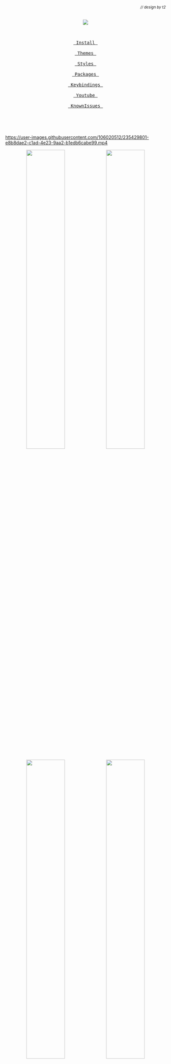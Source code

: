 ###### _<div align = right><sub>// design by t2</sub></div>_

<div align = center><img src="https://raw.githubusercontent.com/prasanthrangan/hyprdots/main/Source/assets/hyprdots_banner.png"><br><br>

&ensp;[<kbd><br> Install <br></kbd>](#installation)&ensp;
&ensp;[<kbd><br> Themes <br></kbd>](#theming)&ensp;
&ensp;[<kbd><br> Styles <br></kbd>](#styles)&ensp;
&ensp;[<kbd><br> Packages <br></kbd>](#packages)&ensp;
&ensp;[<kbd><br> Keybindings <br></kbd>](#keybindings)&ensp;
&ensp;[<kbd><br> Youtube <br></kbd>](#playlist)&ensp;
&ensp;[<kbd><br> KnownIssues <br></kbd>](#known-issues)&ensp;
<br><br><br><br></div>

<https://user-images.githubusercontent.com/106020512/235429801-e8b8dae2-c1ad-4e23-9aa2-b1edb6cabe99.mp4>

<p align="center">
    <img align="center" width="49%" src="https://raw.githubusercontent.com/prasanthrangan/hyprdots/main/Source/assets/showcase_1.png" /> <img align="center" width="49%" src="https://raw.githubusercontent.com/prasanthrangan/hyprdots/main/Source/assets/showcase_2.png" />
    <img align="center" width="49%" src="https://raw.githubusercontent.com/prasanthrangan/hyprdots/main/Source/assets/showcase_3.png" /> <img align="center" width="49%" src="https://raw.githubusercontent.com/prasanthrangan/hyprdots/main/Source/assets/showcase_4.png" />
</p>

<https://github.com/prasanthrangan/hyprdots/assets/106020512/c995699a-299c-4a8e-99d4-71aa3d68eb93>

<div align = right> <br><br>

[<kbd><br> Top <br></kbd>](#-design-by-t2)

</div>

## Installation

The installation script is made for Arch, but **may** work on some Arch based
distros. For Debian, please refer **Senshi111**'s version
[here](https://github.com/Senshi111/debian-hyprland-hyprdots).

> **Warning**
>
> Install script will auto-detect nvidia card and install nvidia-dkms drivers
> for your kernel. Nvidia drm will be enabled in grub, so please
> [ensure](https://wiki.archlinux.org/title/NVIDIA) your nvidia card supports
> dkms drivers/hyprland.

After minimal Arch install (with grub), clone and execute -

```shell
pacman -Sy git
git clone https://github.com/prasanthrangan/hyprdots ~/Hyprdots
cd ~/Hyprdots/Scripts
./install.sh
```

> **Note**
>
> You can also create your own list (for ex. `custom_apps.lst`) with all your
> favorite apps and pass the file as a parameter to install it -
>
> ```shell
> ./install.sh custom_apps.lst
> ```

Please reboot after the install script completes and takes you to sddm login
screen (or black screen) for the first time. For more details, please refer
[installation wiki](https://github.com/prasanthrangan/hyprdots/wiki/Installation)

<div align = right> <br><br>

[<kbd><br> Top <br></kbd>](#-design-by-t2)

</div>

## Theming

To add your own custom theme, please refer
[theming wiki](https://github.com/prasanthrangan/hyprdots/wiki/Theming)

- Available themes
  - [x] Catppuccin-Mocha
  - [x] Catppuccin-Latte
  - [x] Decay-Green
  - [x] Rosé-Pine
  - [x] Tokyo-Night
  - [x] Material-Sakura
  - [x] Graphite-Mono
  - [x] Cyberpunk-Edge
  - [ ] Nordic-Blue (maybe later)

- Contributors themes
  - [x] Frosted-Glass by T-Crypt
  - [x] Gruvbox-Retro by T-Crypt

|                                                   Catppuccin-Mocha                                                    |
| :-------------------------------------------------------------------------------------------------------------------: |
| ![Catppuccin-Mocha#1](https://raw.githubusercontent.com/prasanthrangan/hyprdots/main/Source/assets/theme_mocha_1.png) |
| ![Catppuccin-Mocha#2](https://raw.githubusercontent.com/prasanthrangan/hyprdots/main/Source/assets/theme_mocha_2.png) |

|                                                   Catppuccin-Latte                                                    |
| :-------------------------------------------------------------------------------------------------------------------: |
| ![Catppuccin-Latte#1](https://raw.githubusercontent.com/prasanthrangan/hyprdots/main/Source/assets/theme_latte_1.png) |
| ![Catppuccin-Latte#2](https://raw.githubusercontent.com/prasanthrangan/hyprdots/main/Source/assets/theme_latte_2.png) |

|                                                   Decay-Green                                                    |
| :--------------------------------------------------------------------------------------------------------------: |
| ![Decay-Green#1](https://raw.githubusercontent.com/prasanthrangan/hyprdots/main/Source/assets/theme_decay_1.png) |
| ![Decay-Green#2](https://raw.githubusercontent.com/prasanthrangan/hyprdots/main/Source/assets/theme_decay_2.png) |

|                                                    Rosé-Pine                                                    |
| :-------------------------------------------------------------------------------------------------------------: |
| ![Rosé-Pine#1](https://raw.githubusercontent.com/prasanthrangan/hyprdots/main/Source/assets/theme_rosine_1.png) |
| ![Rosé-Pine#2](https://raw.githubusercontent.com/prasanthrangan/hyprdots/main/Source/assets/theme_rosine_2.png) |

|                                                   Tokyo-Night                                                    |
| :--------------------------------------------------------------------------------------------------------------: |
| ![Tokyo-Night#1](https://raw.githubusercontent.com/prasanthrangan/hyprdots/main/Source/assets/theme_tokyo_1.png) |
| ![Tokyo-Night#2](https://raw.githubusercontent.com/prasanthrangan/hyprdots/main/Source/assets/theme_tokyo_2.png) |

|                                                   Material-Sakura                                                    |
| :------------------------------------------------------------------------------------------------------------------: |
| ![Material-Sakura#1](https://raw.githubusercontent.com/prasanthrangan/hyprdots/main/Source/assets/theme_maura_1.png) |
| ![Material-Sakura#2](https://raw.githubusercontent.com/prasanthrangan/hyprdots/main/Source/assets/theme_maura_2.png) |

|                                                   Graphite-Mono                                                    |
| :----------------------------------------------------------------------------------------------------------------: |
| ![Graphite-Mono#1](https://raw.githubusercontent.com/prasanthrangan/hyprdots/main/Source/assets/theme_graph_1.png) |
| ![Graphite-Mono#2](https://raw.githubusercontent.com/prasanthrangan/hyprdots/main/Source/assets/theme_graph_2.png) |

|                                                   Cyberpunk-Edge                                                    |
| :-----------------------------------------------------------------------------------------------------------------: |
| ![Cyberpunk-Edge#1](https://raw.githubusercontent.com/prasanthrangan/hyprdots/main/Source/assets/theme_cedge_1.png) |
| ![Cyberpunk-Edge#2](https://raw.githubusercontent.com/prasanthrangan/hyprdots/main/Source/assets/theme_cedge_2.png) |

|                                                    Frosted-Glass                                                     |
| :------------------------------------------------------------------------------------------------------------------: |
| ![Frosted-Glass#1](https://raw.githubusercontent.com/prasanthrangan/hyprdots/main/Source/assets/theme_frosted_1.png) |
| ![Frosted-Glass#2](https://raw.githubusercontent.com/prasanthrangan/hyprdots/main/Source/assets/theme_frosted_2.png) |

|                                                    Gruvbox-Retro                                                     |
| :------------------------------------------------------------------------------------------------------------------: |
| ![Gruvbox-Retro#1](https://raw.githubusercontent.com/prasanthrangan/hyprdots/main/Source/assets/theme_gruvbox_1.png) |
| ![Gruvbox-Retro#2](https://raw.githubusercontent.com/prasanthrangan/hyprdots/main/Source/assets/theme_gruvbox_2.png) |

<div align = right> <br><br>

[<kbd><br> Top <br></kbd>](#-design-by-t2)

</div>

## Styles

|                                                  Theme Select                                                  |
| :------------------------------------------------------------------------------------------------------------: |
| ![Theme Select](https://raw.githubusercontent.com/prasanthrangan/hyprdots/main/Source/assets/theme_select.png) |

|                                                  Wallpaper Select                                                  |
| :----------------------------------------------------------------------------------------------------------------: |
| ![Wallpaper Select](https://raw.githubusercontent.com/prasanthrangan/hyprdots/main/Source/assets/walls_select.png) |

|                                                   Launcher Style Select                                                   |
| :-----------------------------------------------------------------------------------------------------------------------: |
| ![Launcher Style Select](https://raw.githubusercontent.com/prasanthrangan/hyprdots/main/Source/assets/rofi_style_sel.png) |

|                                                Launcher Styles                                                 |
| :------------------------------------------------------------------------------------------------------------: |
| ![rofi style#1](https://raw.githubusercontent.com/prasanthrangan/hyprdots/main/Source/assets/rofi_style_1.png) |
| ![rofi style#2](https://raw.githubusercontent.com/prasanthrangan/hyprdots/main/Source/assets/rofi_style_2.png) |
| ![rofi style#3](https://raw.githubusercontent.com/prasanthrangan/hyprdots/main/Source/assets/rofi_style_3.png) |
| ![rofi style#4](https://raw.githubusercontent.com/prasanthrangan/hyprdots/main/Source/assets/rofi_style_4.png) |
| ![rofi style#5](https://raw.githubusercontent.com/prasanthrangan/hyprdots/main/Source/assets/rofi_style_5.png) |
| ![rofi style#6](https://raw.githubusercontent.com/prasanthrangan/hyprdots/main/Source/assets/rofi_style_6.png) |
| ![rofi style#7](https://raw.githubusercontent.com/prasanthrangan/hyprdots/main/Source/assets/rofi_style_7.png) |
| ![rofi style#8](https://raw.githubusercontent.com/prasanthrangan/hyprdots/main/Source/assets/rofi_style_8.png) |

|                                                   Wlogout Menu                                                   |
| :--------------------------------------------------------------------------------------------------------------: |
| ![Wlogout Menu#1](https://raw.githubusercontent.com/prasanthrangan/hyprdots/main/Source/assets/wlog_style_1.png) |
| ![Wlogout Menu#2](https://raw.githubusercontent.com/prasanthrangan/hyprdots/main/Source/assets/wlog_style_2.png) |

|                                                   Game Launchers                                                    |
| :-----------------------------------------------------------------------------------------------------------------: |
| ![Game Launchers#1](https://raw.githubusercontent.com/prasanthrangan/hyprdots/main/Source/assets/game_launch_1.png) |
| ![Game Launchers#2](https://raw.githubusercontent.com/prasanthrangan/hyprdots/main/Source/assets/game_launch_2.png) |
| ![Game Launchers#3](https://raw.githubusercontent.com/prasanthrangan/hyprdots/main/Source/assets/game_launch_3.png) |
| ![Game Launchers#4](https://raw.githubusercontent.com/prasanthrangan/hyprdots/main/Source/assets/game_launch_4.png) |

<div align = right> <br><br>

[<kbd><br> Top <br></kbd>](#-design-by-t2)

</div>

## Packages

<table><tr><td>
<code>n</code><br><code>v</code><br><code>i</code><br><code>d</code><br><code>i</code><br><code>a</code></td><td><table>
    <tr><td>linux-headers</td><td>for main kernel (script will auto detect from /usr/lib/modules/)</td></tr>
    <tr><td>linux-zen-headers</td><td>for zen kernel (script will auto detect from /usr/lib/modules/)</td></tr>
    <tr><td>linux-lts-headers</td><td>for lts kernel (script will auto detect from /usr/lib/modules/)</td></tr>
    <tr><td>nvidia-dkms</td><td>nvidia drivers (script will auto detect from lspci -k | grep -A 2 -E "(VGA|3D)")</td></tr>
    <tr><td>nvidia-utils</td><td>nvidia utils (script will auto detect from lspci -k | grep -A 2 -E "(VGA|3D)")</td></tr></table>
</td></tr></table>

<table><tr><td>
<code>u</code><br><code>t</code><br><code>i</code><br><code>l</code><br><code>s</code></td><td><table>
    <tr><td>pipewire</td><td>audio and video server</td></tr>
    <tr><td>pipewire-alsa</td><td>for audio</td></tr>
    <tr><td>pipewire-audio</td><td>for audio</td></tr>
    <tr><td>pipewire-jack</td><td>for audio</td></tr>
    <tr><td>pipewire-pulse</td><td>for audio</td></tr>
    <tr><td>gst-plugin-pipewire</td><td>for audio</td></tr>
    <tr><td>wireplumber</td><td>audio and video server</td></tr>
    <tr><td>networkmanager</td><td>network manager</td></tr>
    <tr><td>network-manager-applet</td><td>nm tray</td></tr>
    <tr><td>bluez</td><td>for bluetooth</td></tr>
    <tr><td>bluez-utils</td><td>for bluetooth</td></tr>
    <tr><td>blueman</td><td>bt tray</td></tr></table>
</td></tr></table>

<table><tr><td>
<code>l</code><br><code>o</code><br><code>g</code><br><code>i</code><br><code>n</code></td><td><table>
    <tr><td>sddm-git</td><td>display manager for login</td></tr>
    <tr><td>qt5-wayland</td><td>for QT wayland XDP</td></tr>
    <tr><td>qt6-wayland</td><td>for QT wayland XDP</td></tr>
    <tr><td>qt5-quickcontrols</td><td>for sddm theme</td></tr>
    <tr><td>qt5-quickcontrols2</td><td>for sddm theme</td></tr>
    <tr><td>qt5-graphicaleffects</td><td>for sddm theme</td></tr></table>
</td></tr></table>

<table><tr><td>
<code>h</code><br><code>y</code><br><code>p</code><br><code>r</code></td><td><table>
    <tr><td>hyprland-git</td><td>main window manager (hyprland-nvidia-git if nvidia card is detected)</td></tr>
    <tr><td>dunst</td><td>graphical notification daemon</td></tr>
    <tr><td>rofi-lbonn-wayland-git</td><td>app launcher</td></tr>
    <tr><td>waybar-hyprland-git</td><td>status bar</td></tr>
    <tr><td>swww</td><td>wallpaper app</td></tr>
    <tr><td>swaylock-effects-git</td><td>lockscreen</td></tr>
    <tr><td>wlogout</td><td>logout screen</td></tr>
    <tr><td>grimblast-git</td><td>screenshot tool</td></tr>
    <tr><td>slurp</td><td>selects region for screenshot/screenshare</td></tr>
    <tr><td>swappy</td><td>screenshot editor</td></tr>
    <tr><td>cliphist</td><td>clipboard manager</td></tr></table>
</td></tr></table>

<table><tr><td>
<code>d</code><br><code>e</code><br><code>p</code><br><code>e</code><br><code>n</code><br><code>d</code><br><code>e</code><br><code>n</code><br><code>c</code><br><code>y</code></td><td><table>
    <tr><td>polkit-kde-agent</td><td>authentication agent</td></tr>
    <tr><td>xdg-desktop-portal-hyprland</td><td>XDG Desktop Portal</td></tr>
    <tr><td>pacman-contrib</td><td>for system update check</td></tr>
    <tr><td>python-pyamdgpuinfo</td><td>for amd gpu info</td></tr>
    <tr><td>parallel</td><td>for parallel processing</td></tr>
    <tr><td>jq</td><td>to read json</td></tr>
    <tr><td>imagemagick</td><td>for image processing</td></tr>
    <tr><td>qt5-imageformats</td><td>for dolphin image thumbnails</td></tr>
    <tr><td>ffmpegthumbs</td><td>for dolphin video thumbnails</td></tr>
    <tr><td>brightnessctl</td><td>brightness control for laptop</td></tr>
    <tr><td>pavucontrol</td><td>audio settings gui</td></tr>
    <tr><td>pamixer</td><td>for waybar audio</td></tr></table>
</td></tr></table>

<table><tr><td>
<code>t</code><br><code>h</code><br><code>e</code><br><code>m</code><br><code>e</code></td><td><table>
    <tr><td>nwg-look</td><td>theming GTK apps</td></tr>
    <tr><td>kvantum</td><td>theming QT apps</td></tr>
    <tr><td>qt5ct</td><td>theming QT5 apps</td></tr></table>
</td></tr></table>

<table><tr><td>
<code>a</code><br><code>p</code><br><code>p</code><br><code>s</code></td><td><table>
    <tr><td>firefox</td><td>browser</td></tr>
    <tr><td>kitty</td><td>terminal</td></tr>
    <tr><td>neofetch</td><td>fetch tool</td></tr>
    <tr><td>dolphin</td><td>kde file manager</td></tr>
    <tr><td>visual-studio-code-bin</td><td>gui code editor</td></tr>
    <tr><td>vim</td><td>text editor</td></tr>
    <tr><td>ark</td><td>kde file archiver</td></tr></table>
</td></tr></table>

<table><tr><td>
    <code>s</code><br><code>h</code><br><code>e</code><br><code>l</code><br><code>l</code></td><td><table>
    <tr><td>zsh</td><td>main shell</td></tr>
    <tr><td>eza</td><td>colorful file lister</td></tr>
    <tr><td>oh-my-zsh-git</td><td>for zsh plugins</td></tr>
    <tr><td>zsh-theme-powerlevel10k-git</td><td>theme for zsh</td></tr>
    <tr><td>pokemon-colorscripts-git</td><td>display pokemon sprites</td></tr></table>
</td></tr></table>

<div align = right> <br><br>

[<kbd><br> Top <br></kbd>](#-design-by-t2)

</div>

## Keybindings

| Keys                                                                                                     | Action                                            |
| :------------------------------------------------------------------------------------------------------- | :------------------------------------------------ |
| <kbd>Super</kbd> + <kbd>Q</kbd>                                                                          | quit active/focused window                        |
| <kbd>Alt</kbd> + <kbd>F4</kbd>                                                                           | quit active/focused window                        |
| <kbd>Super</kbd> + <kbd>Del</kbd>                                                                        | quit hyprland session                             |
| <kbd>Super</kbd> + <kbd>W</kbd>                                                                          | toggle window on focus to float                   |
| <kbd>Alt</kbd> + <kbd>Enter</kbd>                                                                        | toggle window on focus to fullscreen              |
| <kbd>Super</kbd> + <kbd>J</kbd>                                                                          | toggle layout                                     |
| <kbd>Super</kbd> + <kbd>G</kbd>                                                                          | toggle window group                               |
| <kbd>Super</kbd> + <kbd>T</kbd>                                                                          | launch kitty terminal                             |
| <kbd>Super</kbd> + <kbd>E</kbd>                                                                          | launch dolphin file explorer                      |
| <kbd>Super</kbd> + <kbd>C</kbd>                                                                          | launch vscode                                     |
| <kbd>Super</kbd> + <kbd>F</kbd>                                                                          | launch firefox                                    |
| <kbd>Super</kbd> + <kbd>A</kbd>                                                                          | launch desktop applications (rofi)                |
| <kbd>Super</kbd> + <kbd>Tab</kbd>                                                                        | switch open applications (rofi)                   |
| <kbd>Super</kbd> + <kbd>R</kbd>                                                                          | browse system files (rofi)                        |
| <kbd>F10</kbd>                                                                                           | mute audio output (toggle)                        |
| <kbd>F11</kbd>                                                                                           | decrease volume (hold)                            |
| <kbd>F12</kbd>                                                                                           | increase volume (hold)                            |
| <kbd>Super</kbd> + <kbd>V</kbd>                                                                          | clipboard history paste                           |
| <kbd>Super</kbd> + <kbd>L</kbd>                                                                          | lock screen                                       |
| <kbd>Super</kbd> + <kbd>Backspace</kbd>                                                                  | logout menu                                       |
| <kbd>Super</kbd> + <kbd>K</kbd>                                                                          | switch keyboard layout                            |
| <kbd>Super</kbd> + <kbd>P</kbd>                                                                          | drag to select area or click on a window to print |
| <kbd>Super</kbd> + <kbd>Alt</kbd> + <kbd>P</kbd>                                                         | print current screen                              |
| <kbd>Super</kbd> + <kbd>RightClick</kbd>                                                                 | resize the window                                 |
| <kbd>Super</kbd> + <kbd>LeftClick</kbd>                                                                  | change the window position                        |
| <kbd>Super</kbd> + <kbd>MouseScroll</kbd>                                                                | cycle through workspaces                          |
| <kbd>Super</kbd> + <kbd>Shift</kbd> + <kbd>←</kbd><kbd>→</kbd><kbd>↑</kbd><kbd>↓</kbd>                   | resize windows (hold)                             |
| <kbd>Super</kbd> + <kbd>Shift</kbd> + <kbd>Ctrl</kbd> + <kbd>←</kbd><kbd>→</kbd><kbd>↑</kbd><kbd>↓</kbd> | move active window within the current workspace   |
| <kbd>Super</kbd> + <kbd>[0-9]</kbd>                                                                      | switch to workspace [0-9]                         |
| <kbd>Super</kbd> + <kbd>Shift</kbd> + <kbd>[0-9]</kbd>                                                   | move active window to workspace [0-9]             |
| <kbd>Super</kbd> + <kbd>Alt</kbd> + <kbd>[0-9]</kbd>                                                     | move active window to workspace [0-9] (silently)  |
| <kbd>Super</kbd> + <kbd>Alt</kbd> + <kbd>S</kbd>                                                         | move window to special workspace                  |
| <kbd>Super</kbd> + <kbd>S</kbd>                                                                          | toogle to special workspace                       |
| <kbd>Super</kbd> + <kbd>Alt</kbd> + <kbd>G</kbd>                                                         | disable hypr effects for gamemode                 |
| <kbd>Super</kbd> + <kbd>Alt</kbd> + <kbd>→</kbd>                                                         | next wallpaper                                    |
| <kbd>Super</kbd> + <kbd>Alt</kbd> + <kbd>←</kbd>                                                         | previous wallpaper                                |
| <kbd>Super</kbd> + <kbd>Alt</kbd> + <kbd>↑</kbd>                                                         | next waybar mode                                  |
| <kbd>Super</kbd> + <kbd>Alt</kbd> + <kbd>↓</kbd>                                                         | previous waybar mode                              |
| <kbd>Super</kbd> + <kbd>Shift</kbd> + <kbd>D</kbd>                                                       | toggle (theme <//> wall) based colors             |
| <kbd>Super</kbd> + <kbd>Shift</kbd> + <kbd>T</kbd>                                                       | theme select menu                                 |
| <kbd>Super</kbd> + <kbd>Shift</kbd> + <kbd>W</kbd>                                                       | wallpaper select menu                             |
| <kbd>Super</kbd> + <kbd>Shift</kbd> + <kbd>A</kbd>                                                       | rofi style select menu                            |

<div align = right> <br><br>

[<kbd><br> Top <br></kbd>](#-design-by-t2)

</div>

## Playlist

<table><tr><td><code>y</code><br><code>o</code><br><code>u</code><br><code>t</code><br><code>u</code><br><code>b</code><br><code>e</code></td><td>

[![YouTube playlist thumbnail](https://raw.githubusercontent.com/prasanthrangan/hyprdots/main/Source/assets/yt_playlist.png)](https://www.youtube.com/watch?v=_nyStxAI75s&list=PLt8rU_ebLsc5yEHUVsAQTqokIBMtx3RFY)

</td></tr></table>

<div align = right> <br><br>

[<kbd><br> Top <br></kbd>](#-design-by-t2)

</div>

## Known Issues

- [ ] Few scaling issues with rofi configs, as they are created based on my
      ultrawide (21:9) display.
- [ ] Random lockscreen crash, refer <https://github.com/swaywm/sway/issues/7046>
- [ ] Waybar launching rofi breaks mouse input (added `sleep 0.1` as
      workaround), refer <https://github.com/Alexays/Waybar/issues/1850>
- [ ] Flatpak QT apps does not follow system theme
